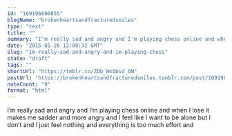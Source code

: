 ```yaml
---
id: "109196600855"
blogName: "brokenheartsandfracturedsmiles"
type: "text"
title: ""
summary: "I'm really sad and angry and I'm playing chess online and when I lose it makes me sadder and more angry and I feel like I want..."
date: "2015-01-26 12:00:32 GMT"
slug: "im-really-sad-and-angry-and-im-playing-chess"
state: "draft"
tags: ""
shortUrl: "https://tmblr.co/ZDb_Wm1bid_ON"
postUrl: "https://brokenheartsandfracturedsmiles.tumblr.com/post/109196600855/im-really-sad-and-angry-and-im-playing-chess"
noteCount: "0"
format: "html"
---
```


I’m really sad and angry and I’m playing chess online and when I lose it makes me sadder and more angry and I feel like I want to be alone but I don’t and I just feel nothing and everything is too much effort and